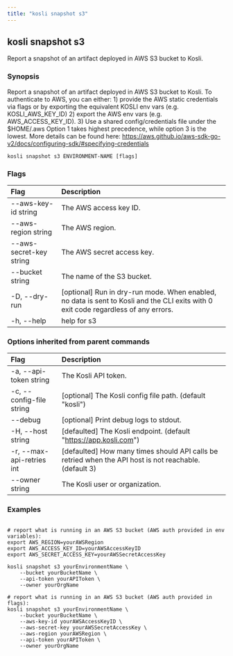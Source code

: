 ```yaml
---
title: "kosli snapshot s3"
---
```


## kosli snapshot s3

Report a snapshot of an artifact deployed in AWS S3 bucket to Kosli.

### Synopsis

Report a snapshot of an artifact deployed in AWS S3 bucket to Kosli.
To authenticate to AWS, you can either: 
	1) provide the AWS static credentials via flags or by exporting the equivalent KOSLI env vars (e.g. KOSLI_AWS_KEY_ID)
	2) export the AWS env vars (e.g. AWS_ACCESS_KEY_ID).
	3) Use a shared config/credentials file under the $HOME/.aws
Option 1 takes highest precedence, while option 3 is the lowest.
More details can be found here: https://aws.github.io/aws-sdk-go-v2/docs/configuring-sdk/#specifying-credentials
	

```shell
kosli snapshot s3 ENVIRONMENT-NAME [flags]
```

### Flags
| Flag | Description |
| :--- | :--- |
|        --aws-key-id string  |  The AWS access key ID.  |
|        --aws-region string  |  The AWS region.  |
|        --aws-secret-key string  |  The AWS secret access key.  |
|        --bucket string  |  The name of the S3 bucket.  |
|    -D, --dry-run  |  [optional] Run in dry-run mode. When enabled, no data is sent to Kosli and the CLI exits with 0 exit code regardless of any errors.  |
|    -h, --help  |  help for s3  |


### Options inherited from parent commands
| Flag | Description |
| :--- | :--- |
|    -a, --api-token string  |  The Kosli API token.  |
|    -c, --config-file string  |  [optional] The Kosli config file path. (default "kosli")  |
|        --debug  |  [optional] Print debug logs to stdout.  |
|    -H, --host string  |  [defaulted] The Kosli endpoint. (default "https://app.kosli.com")  |
|    -r, --max-api-retries int  |  [defaulted] How many times should API calls be retried when the API host is not reachable. (default 3)  |
|        --owner string  |  The Kosli user or organization.  |


### Examples

```shell

# report what is running in an AWS S3 bucket (AWS auth provided in env variables):
export AWS_REGION=yourAWSRegion
export AWS_ACCESS_KEY_ID=yourAWSAccessKeyID
export AWS_SECRET_ACCESS_KEY=yourAWSSecretAccessKey

kosli snapshot s3 yourEnvironmentName \
	--bucket yourBucketName \
	--api-token yourAPIToken \
	--owner yourOrgName

# report what is running in an AWS S3 bucket (AWS auth provided in flags):
kosli snapshot s3 yourEnvironmentName \
	--bucket yourBucketName \
	--aws-key-id yourAWSAccessKeyID \
	--aws-secret-key yourAWSSecretAccessKey \
	--aws-region yourAWSRegion \
	--api-token yourAPIToken \
	--owner yourOrgName	

```

